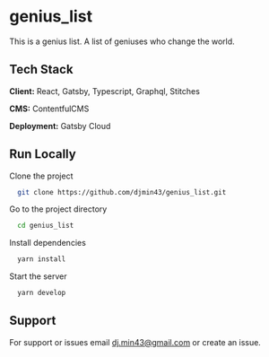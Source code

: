 
# genius_list

This is a genius list. A list of geniuses who change the world.


## Tech Stack

**Client:** React, Gatsby, Typescript, Graphql, Stitches

**CMS:** ContentfulCMS

**Deployment:** Gatsby Cloud


## Run Locally

Clone the project

```bash
  git clone https://github.com/djmin43/genius_list.git
```

Go to the project directory

```bash
  cd genius_list
```

Install dependencies

```bash
  yarn install
```

Start the server

```bash
  yarn develop
```


## Support

For support or issues email dj.min43@gmail.com or create an issue.

